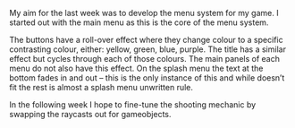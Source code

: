 My aim for the last week was to develop the menu system for my game. I started out with the main menu as this is the core of the menu system.

The buttons have a roll-over effect where they change colour to a specific contrasting colour, either: yellow, green, blue, purple. The title has a similar effect but cycles through each of those colours. The main panels of each menu do not also have this effect. On the splash menu the text at the bottom fades in and out – this is the only instance of this and while doesn’t fit the rest is almost a splash menu unwritten rule.

In the following week I hope to fine-tune the shooting mechanic by swapping the raycasts out for gameobjects.
